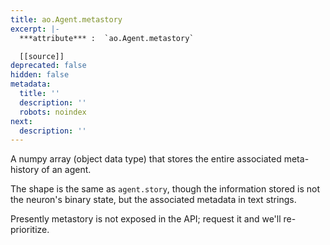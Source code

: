 ```yaml
---
title: ao.Agent.metastory
excerpt: |-
  ***attribute*** :  `ao.Agent.metastory`

  [[source]]
deprecated: false
hidden: false
metadata:
  title: ''
  description: ''
  robots: noindex
next:
  description: ''
---
```

A numpy array (object data type) that stores the entire associated meta-history of an agent.

The shape is the same as `agent.story`, though the information stored is not the neuron's binary state, but the associated metadata in text strings.

Presently metastory is not exposed in the API; request it and we'll re-prioritize.
